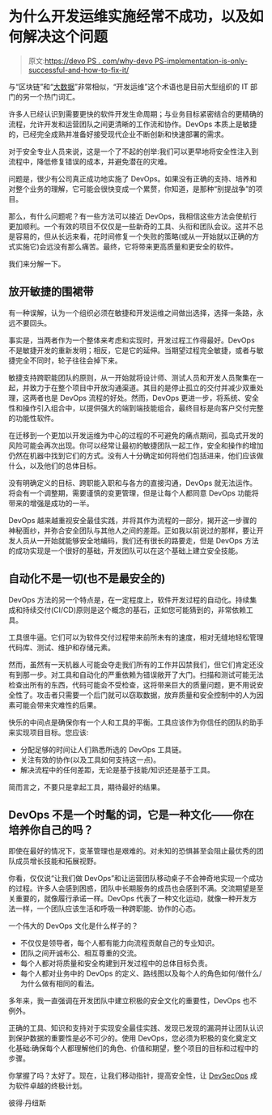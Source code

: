 # 为什么开发运维实施经常不成功，以及如何解决这个问题

> 原文:[https://devo PS . com/why-devo PS-implementation-is-only-successful-and-how-to-fix-it/](https://devops.com/why-devops-implementation-is-often-unsuccessful-and-how-to-fix-it/)

与“区块链”和“[大数据](https://en.wikipedia.org/wiki/Big_data)”非常相似，“开发运维”这个术语也是目前大型组织的 IT 部门的另一个热门词汇。

许多人已经认识到需要更快的软件开发生命周期；与业务目标紧密结合的更精确的流程，允许开发和运营团队之间更清晰的工作流和协作。DevOps 本质上是敏捷的，已经完全成熟并准备好接受现代企业不断创新和快速部署的需求。

对于安全专业人员来说，这是一个了不起的创举:我们可以更早地将安全性注入到流程中，降低修复错误的成本，并避免潜在的灾难。

问题是，很少有公司真正成功地实施了 DevOps。如果没有正确的支持、培养和对整个业务的理解，它可能会很快变成一个累赘，你知道，是那种“别提战争”的项目。

那么，有什么问题呢？有一些方法可以接近 DevOps，我相信这些方法会使航行更加顺利。一个有效的项目不仅仅是一些新奇的工具、头衔和团队会议。这并不总是容易的，但从长远来看，花时间修复一个失败的策略(或从一开始就以正确的方式实施它)会远没有那么痛苦。最终，它将带来更高质量和更安全的软件。

我们来分解一下。

## 放开敏捷的围裙带

有一种误解，认为一个组织必须在敏捷和开发运维之间做出选择，选择一条路，永远不要回头。

事实是，当两者作为一个整体来考虑和实现时，开发过程工作得最好。DevOps 不是敏捷开发的重新发明；相反，它是它的延伸。当期望过程完全敏捷，或者与敏捷完全不同时，轮子往往会掉下来。

敏捷支持跨职能团队的原则，从一开始就将设计师、测试人员和开发人员聚集在一起，并致力于在整个项目中开放沟通渠道。其目的是停止孤立的交付并减少双重处理，这两者也是 DevOps 流程的好处。然而，DevOps 更进一步，将系统、安全性和操作引入组合中，以提供强大的端到端技能组合，最终目标是向客户交付完整的功能性软件。

在迁移到一个更加以开发运维为中心的过程的不可避免的痛点期间，孤岛式开发的风险可能会再次出现。你可以经常让最初的敏捷团队一起工作，安全和操作的增加仍然在机器中找到它们的方式。没有人十分确定如何将他们包括进来，他们应该做什么，以及他们的总体目标。

没有明确定义的目标、跨职能入职和与各方的直接沟通，DevOps 就无法运作。将会有一个调整期，需要谨慎的变更管理，但是让每个人都同意 DevOps 功能将带来的增强是成功的一半。

DevOps 越来越重视安全最佳实践，并将其作为流程的一部分，揭开这一步骤的神秘面纱，并弥合安全团队与其他人之间的差距。正如我以前说过的那样，要让开发人员从一开始就能够安全地编码，我们还有很长的路要走，但是 DevOps 方法的成功实现是一个很好的基础，开发团队可以在这个基础上建立安全技能。

## 自动化不是一切(也不是最安全的)

DevOps 方法的另一个特点是，在一定程度上，软件开发过程的自动化。持续集成和持续交付(CI/CD)原则是这个概念的基石，正如您可能猜到的，非常依赖工具。

工具很牛逼。它们可以为软件交付过程带来前所未有的速度，相对无缝地轻松管理代码库、测试、维护和存储元素。

然而，虽然有一天机器人可能会夺走我们所有的工作并囚禁我们，但它们肯定还没有到那一步。对工具和自动化的严重依赖为错误敞开了大门。扫描和测试可能无法检查出所有的东西，代码可能会不受检查，这将带来巨大的质量问题，更不用说安全性了。攻击者只需要一个后门就可以窃取数据，放弃质量和安全控制中的人为因素可能会带来灾难性的后果。

快乐的中间点是确保你有一个人和工具的平衡。工具应该作为你信任的团队的助手来实现项目目标。您应该:

*   分配足够的时间让人们熟悉所选的 DevOps 工具链。
*   关注有效的协作(以及工具如何支持这一点)。
*   解决流程中的任何差距，无论是基于技能/知识还是基于工具。

简而言之，不要只是拿起工具，期待最好的结果。

## DevOps 不是一个时髦的词，它是一种文化——你在培养你自己的吗？

即使在最好的情况下，变革管理也是艰难的。对未知的恐惧甚至会阻止最优秀的团队成员增长技能和拓展视野。

你看，仅仅说“让我们做 DevOps”和让运营团队移动桌子不会神奇地实现一个成功的过程。许多人会感到困惑，团队中长期服务的成员也会感到不满。交流期望是至关重要的，就像履行承诺一样。DevOps 代表了一种文化运动，就像一种开发方法一样，一个团队应该生活和呼吸一种跨职能、协作的心态。

一个伟大的 DevOps 文化是什么样子的？

*   不仅仅是领导者，每个人都有能力向流程贡献自己的专业知识。
*   团队之间开诚布公、相互尊重的交流。
*   每个人都对将质量和安全构建到开发过程中的总体目标负责。
*   每个人都对业务中的 DevOps 的定义、路线图以及每个人的角色如何/做什么/为什么做有相同的看法。

多年来，我一直强调在开发团队中建立积极的安全文化的重要性，DevOps 也不例外。

正确的工具、知识和支持对于实现安全最佳实践、发现已发现的漏洞并让团队认识到保护数据的重要性是必不可少的。使用 DevOps，您必须为积极的变化奠定文化基础:确保每个人都理解他们的角色、价值和期望，整个项目的目标和过程中的步骤。

你掌握了吗？太好了。现在，让我们移动指针，提高安全性，让 [DevSecOps](https://devops.com/software-compliance-teams-can-learn-a-lot-from-devsecops/) 成为软件卓越的终极计划。

彼得·丹纽斯